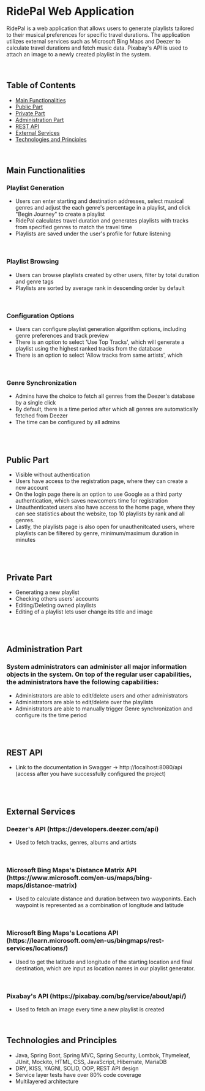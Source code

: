 <h1>RidePal Web Application</h1>
<p>RidePal is a web application that allows users to generate playlists tailored to their musical preferences for specific travel durations. The application utilizes external services such as Microsoft Bing Maps and Deezer to calculate travel durations and fetch music data. Pixabay's API is used to attach an image to a newly created playlist in the system.</p>

<br>
  <h2>Table of Contents</h2>
    <ul>
        <li><a href="#main-requirements">Main Functionalities</a></li>
        <li><a href="#public-part">Public Part</a></li>
        <li><a href="#private-part">Private Part</a></li>
        <li><a href="#administration-part">Administration Part</a></li>
        <li><a href="#rest-api">REST API</a></li>
        <li><a href="#external-services">External Services</a></li>
        <li><a href="#techologies">Technologies and Principles</a></li>
    </ul>
<br>
  <h2 id="#main-requirements">Main Functionalities</h2>
  <h3>Playlist Generation</h3>
   <ul>
     <li>Users can enter starting and destination addresses, select musical genres and adjust the each genre's percentage in a playlist, and click "Begin Journey" to create a playlist</li>
     <li>RidePal calculates travel duration and generates playlists with tracks from specified genres to match the travel time</li>
     <li>Playlists are saved under the user's profile for future listening</li>
   </ul>
<br>
   <h3>Playlist Browsing</h3>
   <ul>
     <li>Users can browse playlists created by other users, filter by total duration and genre tags</li>
     <li>Playlists are sorted by average rank in descending order by default</li>
   </ul>
<br>
   <h3>Configuration Options</h3>
   <ul>
     <li>Users can configure playlist generation algorithm options, including genre preferences and track preview</li>
     <li>There is an option to select 'Use Top Tracks', which will generate a playlist using the highest ranked tracks from the database</li>
     <li>There is an option to select 'Allow tracks from same artists', which </li>
   </ul>
<br>
   <h3>Genre Synchronization</h3>
   <ul>
   <li>Admins have the choice to fetch all genres from the Deezer's database by a single click</li>
   <li>By default, there is a time period after which all genres are automatically fetched from Deezer</li>
  <li>The time can be configured by all admins</li>
   </ul>
  
   <br>
   <br>
   <h2 id="#public-part">Public Part</h2>
    <ul>
      <li>Visible without authentication</li>
      <li>Users have access to the registration page, where they can create a new account</li>
      <li>On the login page there is an option to use Google as a third party authentication, which saves newcomers time for registration</li>
      <li>Unauthenticated users also have access to the home page, where they can see statistics about the website, top 10 playlists by rank and all genres.</li>
      <li>Lastly, the playlists page is also open for unauthenitcated users, where playlists can be filtered by genre, minimum/maximum duration in minutes</li>
    </ul>
    
<br>
   <br>
   <h2 id="#private-part">Private Part</h2>
    <ul>
      <li>Generating a new playlist</li>
      <li>Checking others users' accounts</li>
      <li>Editing/Deleting owned playlists</li>
      <li>Editing of a playlist lets user change its title and image</li>
   </ul>
<br>
   <br>
   <h2 id="#administration-part">Administration Part</h2>
   <h3>System administrators can administer all major information objects in the system. On top of the regular user capabilities, the administrators have the following capabilities:</h3>
    <ul>
      <li>Administrators are able to edit/delete users and other administrators</li>
      <li>Administrators are able to edit/delete over the playlists</li>
      <li>Administrators are able to manually trigger Genre synchronization and configure its the time period</li>
  </ul>

<br>
<br>

   <h2 id="#rest-api">REST API</h2>
  <ul>
    <li>Link to the documentation in Swagger -> http://localhost:8080/api (access after you have successfully configured the project)</li>
  </ul>
   
<br>
<br>
   <h2 id="#external-services">External Services</h2>


   <h3>Deezer's API (https://developers.deezer.com/api)</h3>
    <ul>
      <li>Used to fetch tracks, genres, albums and artists</li>
    </ul>

<br>
  <h3>Microsoft Bing Maps's Distance Matrix API (https://www.microsoft.com/en-us/maps/bing-maps/distance-matrix)</h3>
  <ul>
  <li>Used to calculate distance and duration between two wayponints. Each waypoint is represented as a combination of longitude and latitude</li>
  </ul>

  <br>
  <h3>Microsoft Bing Maps's Locations API (https://learn.microsoft.com/en-us/bingmaps/rest-services/locations/)</h3>
    <ul>
      <li>Used to get the latitude and longitude of the starting location and final destination, which are input as location names in our playlist generator.</li>
  </ul>

<br>
  <h3>Pixabay's API (https://pixabay.com/bg/service/about/api/)</h3>
  <ul>
      <li>Used to fetch an image every time a new playlist is created</li>
  </ul>
  <br>


  <h2 id="#techologies">Technologies and Principles</h2>
  <ul>
    <li>Java, Spring Boot, Spring MVC, Spring Security, Lombok, Thymeleaf, JUnit, Mockito, HTML, CSS, JavaScript, Hibernate, MariaDB</li>
    <li>DRY, KISS, YAGNI, SOLID, OOP, REST API design</li>
    <li>Service layer tests have over 80% code coverage</li>
    <li>Multilayered architecture</li>
  </ul>
